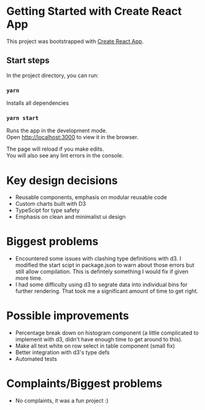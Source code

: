 # Getting Started with Create React App

This project was bootstrapped with [Create React App](https://github.com/facebook/create-react-app).

## Start steps

In the project directory, you can run:

### `yarn`
Installs all dependencies

### `yarn start`
Runs the app in the development mode.\
Open [http://localhost:3000](http://localhost:3000) to view it in the browser.

The page will reload if you make edits.\
You will also see any lint errors in the console.



# Key design decisions
* Reusable components, emphasis on modular reusable code
* Custom charts built with D3
* TypeScipt for type safety
* Emphasis on clean and minimalist ui design

 # Biggest problems
 * Encountered some issues with clashing type definitions with d3. I modified the start scipt in package.json to warn about those errors but still allow compilation. This is defintely something I would fix if given more time.
 * I had some difficulty using d3 to segrate data into individual bins for further rendering. That took me a significant amount of time to get right.

 # Possible improvements
 * Percentage break down on histogram component (a little complicated to implement with d3, didn't have enough time to get around to this).
 * Make all text white on row select in table component (small fix)
 * Better integration with d3's type defs 
 * Automated tests
 
 
  # Complaints/Biggest problems
  * No complaints, it was a fun project :)

